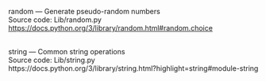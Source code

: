 random — Generate pseudo-random numbers <br />
Source code: Lib/random.py <br />
https://docs.python.org/3/library/random.html#random.choice

<br />
string — Common string operations <br />
Source code: Lib/string.py <br />
https://docs.python.org/3/library/string.html?highlight=string#module-string
